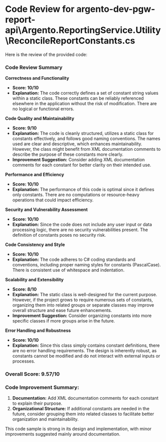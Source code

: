 # Code Review for argento-dev-pgw-report-api\Argento.ReportingService.Utility\ReconcileReportConstants.cs

Here is the review of the provided code:

### Code Review Summary

**Correctness and Functionality**
- **Score: 10/10**
- **Explanation:** The code correctly defines a set of constant string values within a static class. These constants can be reliably referenced elsewhere in the application without the risk of modification. There are no logical or functional errors.

**Code Quality and Maintainability**
- **Score: 9/10**
- **Explanation:** The code is cleanly structured, utilizes a static class for constants effectively, and follows good naming conventions. The names used are clear and descriptive, which enhances maintainability. However, the class might benefit from XML documentation comments to describe the purpose of these constants more clearly.
- **Improvement Suggestion:** Consider adding XML documentation comments for each constant for better clarity on their intended use.

**Performance and Efficiency**
- **Score: 10/10**
- **Explanation:** The performance of this code is optimal since it defines only constants. There are no computations or resource-heavy operations that could impact efficiency.

**Security and Vulnerability Assessment**
- **Score: 10/10**
- **Explanation:** Since the code does not include any user input or data processing logic, there are no security vulnerabilities present. The definition of constants poses no security risk.

**Code Consistency and Style**
- **Score: 10/10**
- **Explanation:** The code adheres to C# coding standards and conventions, including proper naming styles for constants (PascalCase). There is consistent use of whitespace and indentation.

**Scalability and Extensibility**
- **Score: 8/10**
- **Explanation:** The static class is well-designed for the current purpose. However, if the project grows to require numerous sets of constants, organizing them into related groups or separate classes may improve overall structure and ease future enhancements.
- **Improvement Suggestion:** Consider organizing constants into more specific classes if more groups arise in the future.

**Error Handling and Robustness**
- **Score: 10/10**
- **Explanation:** Since this class simply contains constant definitions, there are no error handling requirements. The design is inherently robust, as constants cannot be modified and do not interact with external inputs or processes.

### Overall Score: 9.57/10

### Code Improvement Summary:
1. **Documentation:** Add XML documentation comments for each constant to explain their purpose.
2. **Organizational Structure:** If additional constants are needed in the future, consider grouping them into related classes to facilitate better organization and maintainability.

This code sample is strong in its design and implementation, with minor improvements suggested mainly around documentation.